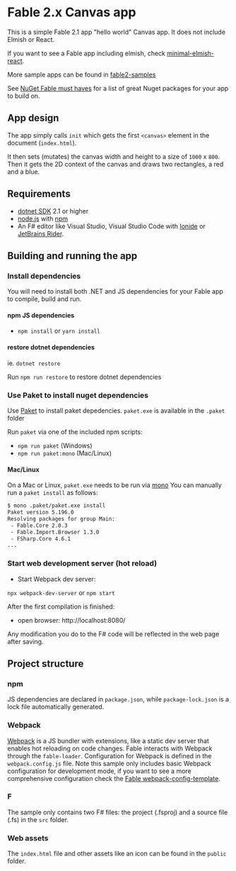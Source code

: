 # Fable 2.x Canvas app

This is a simple Fable 2.1 app "hello world" Canvas app.
It does not include Elmish or React.

If you want to see a Fable app including elmish, check [minimal-elmish-react](https://github.com/fable2-samples/minimal-elmish-react).

More sample apps can be found in [fable2-samples](https://github.com/fable2-samples)

See [NuGet Fable must haves](https://nugetmusthaves.com/Tag/Fable) for a list of great Nuget packages for your app to build on.

## App design

The app simply calls `init` which gets the first `<canvas>` element in the document (`index.html`).

It then sets (mutates) the canvas width and height to a size of `1000` x `800`.
Then it gets the 2D context of the canvas and draws two rectangles, a red and a blue.

## Requirements

- [dotnet SDK](https://www.microsoft.com/net/download/core) 2.1 or higher
- [node.js](https://nodejs.org) with [npm](https://www.npmjs.com/)
- An F# editor like Visual Studio, Visual Studio Code with [Ionide](http://ionide.io/) or [JetBrains Rider](https://www.jetbrains.com/rider/).

## Building and running the app

### Install dependencies

You will need to install both .NET and JS dependencies for your Fable app to compile, build and run.

#### npm JS dependencies

- `npm install` or `yarn install`

#### restore dotnet dependencies

ie. `dotnet restore`

Run `npm run restore` to restore dotnet dependencies

### Use Paket to install nuget dependencies

Use [Paket](https://fsprojects.github.io/Paket/) to install paket depedencies.
`paket.exe` is available in the `.paket` folder

Run `paket` via one of the included npm scripts:

- `npm run paket` (Windows)
- `npm run paket:mono` (Mac/Linux)

#### Mac/Linux

On a Mac or Linux, `paket.exe` needs to be run via [mono](https://www.mono-project.com)
You can manually run a `paket install` as follows:

```bash
$ mono .paket/paket.exe install
Paket version 5.196.0
Resolving packages for group Main:
 - Fable.Core 2.0.3
 - Fable.Import.Browser 1.3.0
 - FSharp.Core 4.6.1
...
```

### Start web development server (hot reload)

- Start Webpack dev server:

`npx webpack-dev-server` or `npm start`

After the first compilation is finished:

- open browser: http://localhost:8080/

Any modification you do to the F# code will be reflected in the web page after saving.

## Project structure

### npm

JS dependencies are declared in `package.json`, while `package-lock.json` is a lock file automatically generated.

### Webpack

[Webpack](https://webpack.js.org) is a JS bundler with extensions, like a static dev server that enables hot reloading on code changes. Fable interacts with Webpack through the `fable-loader`. Configuration for Webpack is defined in the `webpack.config.js` file. Note this sample only includes basic Webpack configuration for development mode, if you want to see a more comprehensive configuration check the [Fable webpack-config-template](https://github.com/fable-compiler/webpack-config-template/blob/master/webpack.config.js).

### F

The sample only contains two F# files: the project (.fsproj) and a source file (.fs) in the `src` folder.

### Web assets

The `index.html` file and other assets like an icon can be found in the `public` folder.
